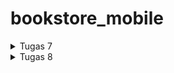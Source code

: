 # bookstore_mobile

<details>
<summary>Tugas 7</summary
<br>

## Stateless Widget
- Stateless Widget dalam Flutter tidak memiliki keadaan internal. Kontennya tetap sama sepanjang masa hidupnya.
- Contoh Stateless Widget adalah ikon, teks, atau gambar. Misalnya, jika membuat widget yang menampilkan ikon pesawat, maka akan tetap menjadi ikon pesawat tanpa perubahan selama sisa aplikasi berjalan.

### Stateful Widget
- Stateful Widget memiliki keadaan internal yang dapat berubah selama masa hidupnya. Keadaan ini dapat diperbarui berdasarkan perubahan data atau interaksi pengguna.
- Contoh Stateful Widget adalah tombol yang berubah warnanya ketika ditekan atau daftar yang dapat diperbarui ketika data berubah. Saat pengguna berinteraksi dengan Stateful Widget, keadaannya dapat berubah, dan tampilan widget dapat diperbarui sesuai dengan perubahan tersebut.

### Widget yang digunakan di Tugas 7

- MyApp: Widget yang merupakan root dari aplikasi Flutter. Widget ini mengembalikan sebuah MaterialApp yang menyediakan fitur-fitur dasar dari Material Design, seperti tema, navigasi, dan gesture.
- MyHomePage: Widget yang merupakan halaman utama dari aplikasi. Widget ini mengembalikan sebuah Scaffold yang menyediakan struktur layout dasar untuk aplikasi, seperti app bar, body, dan floating action button.
- SingleChildScrollView: Widget yang menyediakan kemampuan untuk melakukan scroll pada konten yang melebihi ukuran layar. Widget ini membungkus Padding yang berisi Column.
- Padding: Widget yang memberikan jarak antara widget dengan widget lainnya. Widget ini digunakan untuk memberikan jarak antara tepi layar dengan konten, serta antara judul dengan grid layout.
- Column: Widget yang menampilkan widget-widget lainnya secara vertikal. Widget ini digunakan untuk menampilkan judul dan grid layout.
- Text: Widget yang menampilkan teks dengan berbagai atribut, seperti alignment, style, dan font. Widget ini digunakan untuk menampilkan judul "Pony Pocket".
- GridView.count: Widget yang menampilkan widget-widget lainnya dalam bentuk grid dengan jumlah kolom yang ditentukan. Widget ini digunakan untuk menampilkan tiga tombol sederhana dengan ikon dan teks.
- ShopCard: Widget yang menampilkan sebuah Material dengan InkWell dan Container. Widget ini digunakan untuk menampilkan setiap item pada grid layout dengan warna, ikon, dan teks yang sesuai.
- Material: Widget yang memberikan efek visual Material Design pada widget lainnya, seperti elevasi, warna, dan bentuk. Widget ini digunakan untuk memberikan warna pada setiap item pada grid layout.
- InkWell: Widget yang memberikan efek visual dan gesture pada widget lainnya, seperti splash dan highlight. Widget ini digunakan untuk memberikan respons ketika setiap item pada grid layout ditekan.
- Container: Widget yang menyediakan berbagai kemampuan untuk mengatur widget lainnya, seperti padding, alignment, dan decoration. Widget ini digunakan untuk menampilkan ikon dan teks pada setiap item pada grid layout.
- Center: Widget yang menempatkan widget lainnya di tengah-tengah. Widget ini digunakan untuk menempatkan Column yang berisi ikon dan teks pada setiap item pada grid layout.
- Icon: Widget yang menampilkan ikon dengan berbagai atribut, seperti warna, ukuran, dan jenis. Widget ini digunakan untuk menampilkan ikon pada setiap item pada grid layout.

### Step by step pengerjaan
- Saya membuat flutter app di direktori lokal di laptop saya
- Saya membuat repo di github, kemudian push flutter app yang sudah dibuat
- Saya membuat menu.dart pada lib
- Pada main.dart di lib saya memindahkan MyHomePage dan class _MyHomePageState ke menu.dart
- Pada menu.dart saya mengubah widget halaman menjadi stateless widget dan menambahkan widget teks dan card lain
- Selesai
- 
</details>

<details>
  <summary>Tugas 8</summary>
  <br>

  ### Navigator.push() & Navigator.pushReplacement()
  Navigator.push() digunakan untuk menambahkan halaman baru ke dalam tumpukan halaman dan membuat navigasi ke halaman tersebut. Navigator.pushReplacement() juga menambahkan halaman baru ke dalam tumpukan halaman, tetapi secara bersamaan menghapus halaman saat ini dari tumpukan. Contoh penggunaan:

Navigator.push():
```dart
Navigator.push(
  context,
  MaterialPageRoute(builder: (context) => NextPage()),
);
```
Navigator.pushReplacement():
```dart
Navigator.pushReplacement(
  context,
  MaterialPageRoute(builder: (context) => HomePage()),
);
```

### Layout Flutter

| Widget             | Deskripsi |
| ------------------ | --------- |
| `MyApp`            | Widget yang merupakan root dari aplikasi Flutter. Widget ini mengembalikan sebuah MaterialApp yang menyediakan fitur-fitur dasar dari Material Design, seperti tema, navigasi, dan gesture. |
| `MyHomePage`       | Widget yang merupakan halaman utama dari aplikasi. Widget ini mengembalikan sebuah Scaffold yang menyediakan struktur layout dasar untuk aplikasi, seperti app bar, body, dan floating action button. |
| `SingleChildScrollView` | Widget yang menyediakan kemampuan untuk melakukan scroll pada konten yang melebihi ukuran layar. Widget ini membungkus Padding yang berisi Column. |
| `Padding`          | Widget yang memberikan jarak antara widget dengan widget lainnya. Widget ini digunakan untuk memberikan jarak antara tepi layar dengan konten, serta antara judul dengan grid layout. |
| `Column`           | Widget yang menampilkan widget-widget lainnya secara vertikal. Widget ini digunakan untuk menampilkan judul dan grid layout. |
| `Text`             | Widget yang menampilkan teks dengan berbagai atribut, seperti alignment, style, dan font. Widget ini digunakan untuk menampilkan judul "Pony Pocket". |
| `GridView.count`   | Widget yang menampilkan widget-widget lainnya dalam bentuk grid dengan jumlah kolom yang ditentukan. Widget ini digunakan untuk menampilkan tiga tombol sederhana dengan ikon dan teks. |
| `ShopCard`         | Widget yang menampilkan sebuah Material dengan InkWell dan Container. Widget ini digunakan untuk menampilkan setiap item pada grid layout dengan warna, ikon, dan teks yang sesuai. |
| `Material`         | Widget yang memberikan efek visual Material Design pada widget lainnya, seperti elevasi, warna, dan bentuk. Widget ini digunakan untuk memberikan warna pada setiap item pada grid layout. |
| `InkWell`         | Widget yang memberikan efek visual dan gesture pada widget lainnya, seperti splash dan highlight. Widget ini digunakan untuk memberikan respons ketika setiap item pada grid layout ditekan. |
| `Container`        | Widget yang menyediakan berbagai kemampuan untuk mengatur widget lainnya, seperti padding, alignment, dan decoration. Widget ini digunakan untuk menampilkan ikon dan teks pada setiap item pada grid layout. |
| `Center`           | Widget yang menempatkan widget lainnya di tengah-tengah. Widget ini digunakan untuk menempatkan Column yang berisi ikon dan teks pada setiap item pada grid layout. |
| `Icon`             | Widget yang menampilkan ikon dengan berbagai atribut, seperti warna, ukuran, dan jenis. Widget ini digunakan untuk menampilkan ikon pada setiap item pada grid layout. |

### Elemen Input pada Form

`TextFormField`: Untuk mengambil input teks, seperti nama, harga, dan deskripsi produk.
`ElevatedButton`: Untuk menangkap input pengguna saat tombol "Save" ditekan.

### Penerapan Clean Architecture pada aplikasi Flutter
Clean Architecture adalah pendekatan arsitektur perangkat lunak yang memisahkan kode menjadi beberapa lapisan (entitas, use case, infrastruktur) untuk mencapai keterpisahan tanggung jawab dan kebersihan kode.

### Implementasi step-by-step:

- Pertama saya membuat screen baru yaitu `shoplist_form.dart ` sebagai page untuk menambahkan produk, user bisa menambbahkan produk dengan menginput informasi nama, harga dan deskripsi terlebih dahulu. Kemudian produk tersebut akan disimpan di List savedProducts yang sudah dibuat class nya.
- Setelah user form, akan direset
- Saya menambahkan navigasi ke page tersebut di  `left_drawer.dart` dan `menu.dart `
- Saya membuat screen lain `shoplist_list.dart` sebagai page supaya user bisa melihat produk yang sudah mereka tambahkan.
- Saya menambahkan navigasi ke page tersebut di  `left_drawer.dart` dan `menu.dart `
- Saya juga menambahkan drawer di masing2 page yang sudah dibuat




</details>
